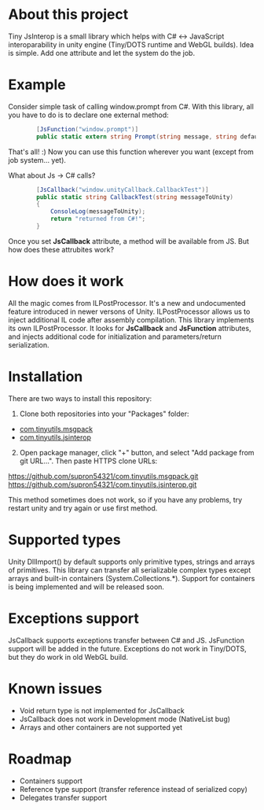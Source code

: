 # About this project

Tiny JsInterop is a small library which helps with C# <-> JavaScript interoparability in unity engine (Tiny/DOTS runtime and WebGL builds). Idea is simple. Add one attribute and let the system do the job.

# Example

Consider simple task of calling window.prompt from C#. With this library, all you have to do is to declare one external method:

```C#
        [JsFunction("window.prompt")]
        public static extern string Prompt(string message, string defaultValue);
```

That's all! :) Now you can use this function wherever you want (except from job system... yet).

What about Js -> C# calls?

```C#
        [JsCallback("window.unityCallback.CallbackTest")]
        public static string CallbackTest(string messageToUnity)
        {
            ConsoleLog(messageToUnity);
            return "returned from C#!";
        }
```

Once you set **JsCallback** attribute, a method will be available from JS. But how does these attrubites work?

# How does it work

All the magic comes from ILPostProcessor. It's a new and undocumented feature introduced in newer versons of Unity. ILPostProcessor allows us to inject additional IL code after assembly compilation. This library implements its own ILPostProcessor. It looks for **JsCallback** and **JsFunction** attributes, and injects additional code for initialization and parameters/return serialization.

# Installation

There are two ways to install this repository:

1. Clone both repositories into your "Packages" folder:

* [com.tinyutils.msgpack](https://github.com/supron54321/com.tinyutils.msgpack)
* [com.tinyutils.jsinterop](https://github.com/supron54321/com.tinyutils.jsinterop)

2. Open package manager, click "+" button, and select "Add package from git URL...". Then paste HTTPS clone URLs:

https://github.com/supron54321/com.tinyutils.msgpack.git
https://github.com/supron54321/com.tinyutils.jsinterop.git

This method sometimes does not work, so if you have any problems, try restart unity and try again or use first method.

# Supported types

Unity DllImport() by default supports only primitive types, strings and arrays of primitives. This library can transfer all serializable complex types except arrays and built-in containers (System.Collections.*). Support for containers is being implemented and will be released soon.

# Exceptions support

JsCallback supports exceptions transfer between C# and JS. JsFunction support will be added in the future. Exceptions do not work in Tiny/DOTS, but they do work in old WebGL build.

# Known issues

* Void return type is not implemented for JsCallback
* JsCallback does not work in Development mode (NativeList bug)
* Arrays and other containers are not supported yet

# Roadmap

* Containers support
* Reference type support (transfer reference instead of serialized copy)
* Delegates transfer support
